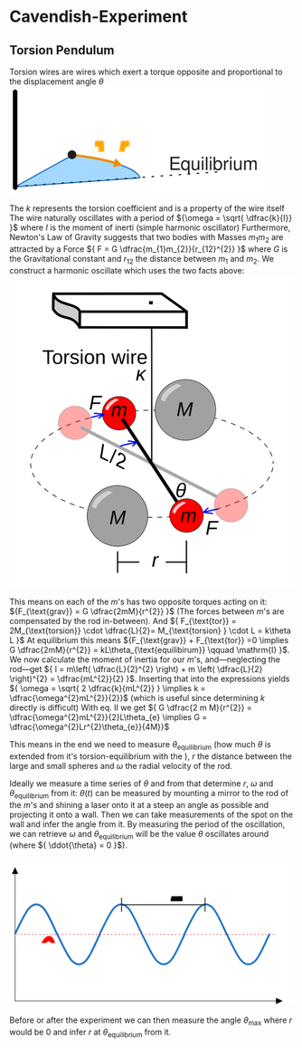 # Cavendish-Experiment
## Torsion Pendulum
Torsion wires are wires which exert a torque opposite and proportional to the displacement angle ${ \theta }$
![](.\images\Torsion_Pendulum.svg)

The $k$ represents the torsion coefficient and is a property of the wire itself
The wire naturally oscillates with a period of ${\omega =  \sqrt{  \dfrac{k}{I}} }$  where $I$ is the moment of inerti (simple harmonic oscillator)
Furthermore, Newton's Law of Gravity suggests that two bodies with Masses $m_{1}m_{2}$ are attracted by a Force ${ F = G \dfrac{m_{1}m_{2}}{r_{12}^{2}} }$ where $G$ is the Gravitational constant and $r_{12}$ the distance between ${ m_{1} }$  and ${ m_{2} }$.
We construct a harmonic oscillate which uses the two facts above:
![](.\images\Cavendish_Torsion_Balance_Diagram.svg)

This means on each of the $m$'s has two opposite torques acting on it: 
 ${F_{\text{grav}} =  G \dfrac{2mM}{r^{2}}  }$   (The forces between $m$'s are compensated by the rod in-between). 
 And ${ F_{\text{tor}}  = 2M_{\text{torsion}} \cdot \dfrac{L}{2}= M_{\text{torsion} } \cdot L = k\theta L }$
 At equilibrium this means ${F_{\text{grav}} + F_{\text{tor}} =0 \implies G \dfrac{2mM}{r^{2}} = kL\theta_{\text{equilibirum}}  \qquad \mathrm{I} }$.  
We now calculate the moment of inertia for our ${ m }$'s, and—neglecting the rod—get ${ I = m\left( \dfrac{L}{2}^{2} \right) + m \left( \dfrac{L}{2} \right)^{2} = \dfrac{mL^{2}}{2} }$. 
Inserting that into the expressions yields ${ \omega = \sqrt{ 2 \dfrac{k}{mL^{2}} }   \implies k = \dfrac{\omega^{2}mL^{2}}{2}}$ (which is useful since determining $k$ directly is difficult)
With eq. $\mathrm{II}$ we get ${ G \dfrac{2 m M}{r^{2}} = \dfrac{\omega^{2}mL^{2}}{2}L\theta_{e}  \implies G =  \dfrac{\omega^{2}Lr^{2}\theta_{e}}{4M}}$

This means in the end we need to measure ${ \theta _{\text{equilibrium}}}$ (how much $\theta$ is extended from it's torsion-equilibrium with the ), $r$ the distance between the large and small spheres and $\omega$ the radial velocity of the rod.

Ideally we measure a time series of $\theta$ and from that determine $r$, $\omega$ and ${ \theta_{\text{equilibrium}} }$ from it:
$\theta (t)$ can be measured by mounting a mirror to the rod of the $m$'s and shining a laser onto it at a steep an angle as possible and projecting it onto a wall.  Then we can take measurements of the spot on the wall and infer the angle from it. By measuring the period of the oscillation, we can retrieve ${ \omega }$ and ${ \theta_{\text{equilibrium}} }$ will be the value $\theta$ oscillates around (where ${ \ddot{\theta} = 0 }$). 

![](.\images\theta_graph.svg)

Before or after the experiment we can then measure the angle ${ \theta_{\max} }$ where $r$ would be $0$ and infer $r$ at ${ \theta_{\text{equilibrium}} }$ from it.

